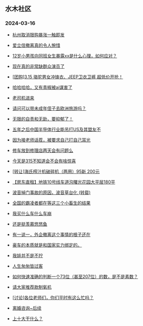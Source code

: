 ## 水木社区 
### 2024-03-16

+ [杭州取消限购暴涨一触即发](https://www.mysmth.net/nForum/article/OurEstate/2922302)

+ [爱立信撤离真的令人惋惜](https://www.mysmth.net/nForum/article/WorkingLife/7100)

+ [12岁小男孩向同班女生暴露xx是什么心理，如何应对？](https://www.mysmth.net/nForum/article/ChildEducation/2362373)

+ [现在真的非常缺群众演员了](https://www.mysmth.net/nForum/article/TV/1677704)

+ [[团购]3.15 骆驼男女冲锋衣、JEEP卫衣卫裤 超低价开抢！](https://www.mysmth.net/nForum/article/ADAgent_TG/1318808)

+ [哈哈哈哈，又有青椒被ai谋害了](https://www.mysmth.net/nForum/article/QingJiao/852698)

+ [老司机进来](https://www.mysmth.net/nForum/article/GreenAuto/1503808)

+ [请问可以带未成年侄子去欧洲旅游吗？](https://www.mysmth.net/nForum/article/Travel/985216)

+ [无限的自责和无助，要抑郁了！](https://www.mysmth.net/nForum/article/FamilyLife/1766623240)

+ [五年之后中国半导体行业能吊打US及其盟友不](https://www.mysmth.net/nForum/article/METech/474989)

+ [因为接老师话茬，被要求自己打自己耳光](https://www.mysmth.net/nForum/article/ChildEducation/2362717)

+ [修车放到修理店两天会有问题么](https://www.mysmth.net/nForum/article/AutoWorld/1944791793)

+ [今天是315不知道会不会有啥惊喜](https://www.mysmth.net/nForum/article/GreenAuto/1504485)

+ [[转让]海氏榨汁机破碎机（两用）95新 200元](https://www.mysmth.net/nForum/article/SecondMarket/2091262)

+ [【房东直租】地铁10号线车道沟曙光花园大平层180平](https://www.mysmth.net/nForum/article/HouseRent/860397)

+ [波音掉门事故的原因，波音草台化 (转载)](https://www.mysmth.net/nForum/article/Aero/430363)

+ [全国的霸凌者都在等这三个小畜生的结果](https://www.mysmth.net/nForum/article/FamilyLife/1766624083)

+ [我买什么车什么车崩](https://www.mysmth.net/nForum/article/AutoWorld/1944791746)

+ [还是挺羡慕悠悠鱼](https://www.mysmth.net/nForum/article/Age/20349460)

+ [有一说一，外企撤离这个事情的根子还在](https://www.mysmth.net/nForum/article/WorkingLife/8286)

+ [豪车的本质就是和国家实力绑定的。](https://www.mysmth.net/nForum/article/GreenAuto/1504873)

+ [我娃并不是不拧](https://www.mysmth.net/nForum/article/MyFamily/251569)

+ [人生匆匆皆过客](https://www.mysmth.net/nForum/article/Memory/113253)

+ [如何快速准确的判断一个73位（甚至207位）的数，是不是素数？](https://www.mysmth.net/nForum/article/Mathematics/92207)

+ [请大家推荐款制氧机](https://www.mysmth.net/nForum/article/HealthyLife/88157)

+ [[讨论]各位老师们，你们平时有这么忙吗？](https://www.mysmth.net/nForum/article/QingJiao/852900)

+ [离婚咨询~后续](https://www.mysmth.net/nForum/article/Divorce/2069878)

+ [上十大干什么？](https://www.mysmth.net/nForum/article/Divorce/2069878)

